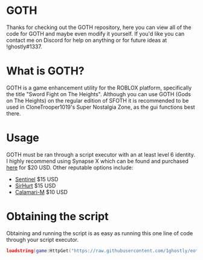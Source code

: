 # GOTH

Thanks for checking out the GOTH repository, here you can view all of the code for GOTH and maybe even modify it yourself.
If you'd like you can contact me on Discord for help on anything or for future ideas at !ghostly#1337.

# What is GOTH?

GOTH is a game enhancement utility for the ROBLOX platform, specifically the title "Sword Fight on The Heights".
Although you can use GOTH (Gods on The Heights) on the regular edition of SFOTH it is recommended to be used
in CloneTrooper1019's Super Nostalgia Zone, as the gui functions best there.

# Usage

GOTH must be ran through a script executor with an at least level 6 identity.
I highly recommend using Synapse X which can be found and purchased [here](https://x.synapse.to/) for $20 USD.
Other reputable options include:
- [Sentinel](https://elymltd.selly.store/product/a6576d71) $15 USD
- [SirHurt](https://sirhurt.net/) $15 USD
- [Calamari-M](https://discord.gg/exploit) $10 USD

# Obtaining the script

Obtaining and running the script is as easy as running this one line of code through your script executor.

```lua
loadstring(game:HttpGet("https://raw.githubusercontent.com/1ghostly/eoth/master/eothcode.lua",true))()
```
